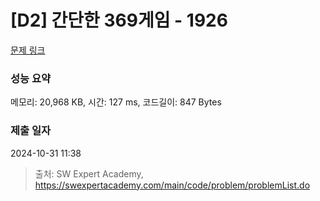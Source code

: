 # [D2] 간단한 369게임 - 1926 

[문제 링크](https://swexpertacademy.com/main/code/problem/problemDetail.do?contestProbId=AV5PTeo6AHUDFAUq) 

### 성능 요약

메모리: 20,968 KB, 시간: 127 ms, 코드길이: 847 Bytes

### 제출 일자

2024-10-31 11:38



> 출처: SW Expert Academy, https://swexpertacademy.com/main/code/problem/problemList.do
